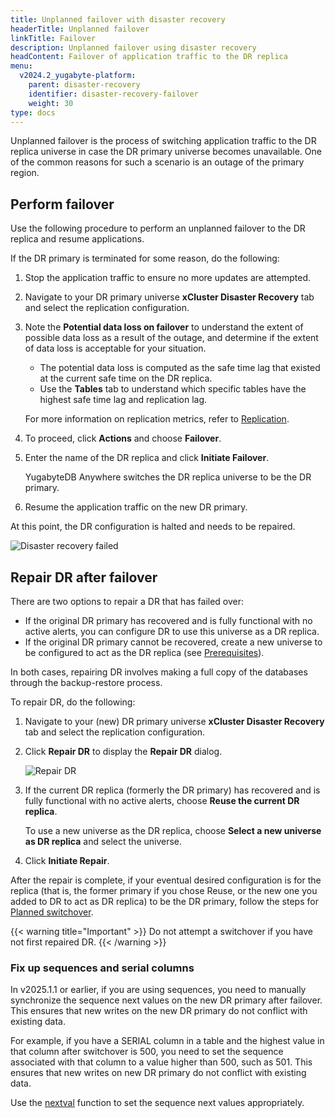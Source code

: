 ```yaml
---
title: Unplanned failover with disaster recovery
headerTitle: Unplanned failover
linkTitle: Failover
description: Unplanned failover using disaster recovery
headContent: Failover of application traffic to the DR replica
menu:
  v2024.2_yugabyte-platform:
    parent: disaster-recovery
    identifier: disaster-recovery-failover
    weight: 30
type: docs
---
```


Unplanned failover is the process of switching application traffic to the DR replica universe in case the DR primary universe becomes unavailable. One of the common reasons for such a scenario is an outage of the primary region.

## Perform failover

Use the following procedure to perform an unplanned failover to the DR replica and resume applications.

If the DR primary is terminated for some reason, do the following:

1. Stop the application traffic to ensure no more updates are attempted.

1. Navigate to your DR primary universe **xCluster Disaster Recovery** tab and select the replication configuration.

1. Note the **Potential data loss on failover** to understand the extent of possible data loss as a result of the outage, and determine if the extent of data loss is acceptable for your situation.

    - The potential data loss is computed as the safe time lag that existed at the current safe time on the DR replica.
    - Use the **Tables** tab to understand which specific tables have the highest safe time lag and replication lag.

    For more information on replication metrics, refer to [Replication](../../../../launch-and-manage/monitor-and-alert/metrics/replication/).

1. To proceed, click **Actions** and choose **Failover**.

1. Enter the name of the DR replica and click **Initiate Failover**.

    YugabyteDB Anywhere switches the DR replica universe to be the DR primary.

1. Resume the application traffic on the new DR primary.

At this point, the DR configuration is halted and needs to be repaired.

![Disaster recovery failed](/images/yb-platform/disaster-recovery/disaster-recovery-failed.png)

## Repair DR after failover

There are two options to repair a DR that has failed over:

- If the original DR primary has recovered and is fully functional with no active alerts, you can configure DR to use this universe as a DR replica.
- If the original DR primary cannot be recovered, create a new universe to be configured to act as the DR replica (see [Prerequisites](../disaster-recovery-setup/#prerequisites)).

In both cases, repairing DR involves making a full copy of the databases through the backup-restore process.

To repair DR, do the following:

1. Navigate to your (new) DR primary universe **xCluster Disaster Recovery** tab and select the replication configuration.

1. Click **Repair DR** to display the **Repair DR** dialog.

    ![Repair DR](/images/yb-platform/disaster-recovery/disaster-recovery-repair.png)

1. If the current DR replica (formerly the DR primary) has recovered and is fully functional with no active alerts, choose **Reuse the current DR replica**.

    To use a new universe as the DR replica, choose **Select a new universe as DR replica** and select the universe.

1. Click **Initiate Repair**.

After the repair is complete, if your eventual desired configuration is for the replica (that is, the former primary if you chose Reuse, or the new one you added to DR to act as DR replica) to be the DR primary, follow the steps for [Planned switchover](../disaster-recovery-switchover/).

{{< warning title="Important" >}}
Do not attempt a switchover if you have not first repaired DR.
{{< /warning >}}

### Fix up sequences and serial columns

In v2025.1.1 or earlier, if you are using sequences, you need to manually synchronize the sequence next values on the new DR primary after failover. This ensures that new writes on the new DR primary do not conflict with existing data.

For example, if you have a SERIAL column in a table and the highest value in that column after switchover is 500, you need to set the sequence associated with that column to a value higher than 500, such as 501. This ensures that new writes on new DR primary do not conflict with existing data.

Use the [nextval](../../../../api/ysql/exprs/sequence_functions/func_nextval/) function to set the sequence next values appropriately.

